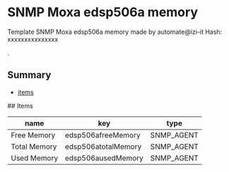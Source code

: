 # SNMP Moxa edsp506a memory
Template SNMP Moxa edsp506a memory made by automate@izi-it
Hash: xxxxxxxxxxxxxxx

.
## Summary
* [items](#items)

<a name="items" />
## Items

| name | key | type |
| ------------- |------------- |------------- |
| Free Memory | edsp506afreeMemory | SNMP_AGENT |
| Total Memory | edsp506atotalMemory | SNMP_AGENT |
| Used Memory | edsp506ausedMemory | SNMP_AGENT |
